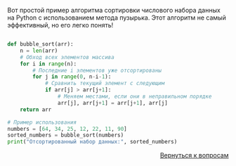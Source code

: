 Вот простой пример алгоритма сортировки числового набора данных на Python с использованием метода пузырька.
Этот алгоритм не самый эффективный, но его легко понять!

```python

def bubble_sort(arr):
    n = len(arr)
    # Обход всех элементов массива
    for i in range(n):
        # Последние i элементов уже отсортированы
        for j in range(0, n-i-1):
            # Сравнить текущий элемент с следующим
            if arr[j] > arr[j+1]:
                # Меняем местами, если они в неправильном порядке
                arr[j], arr[j+1] = arr[j+1], arr[j]
    return arr

# Пример использования
numbers = [64, 34, 25, 12, 22, 11, 90]
sorted_numbers = bubble_sort(numbers)
print("Отсортированный набор данных:", sorted_numbers)
```

<div align="right">

[Вернуться к вопросам](../Вопросы.md)

</div>
